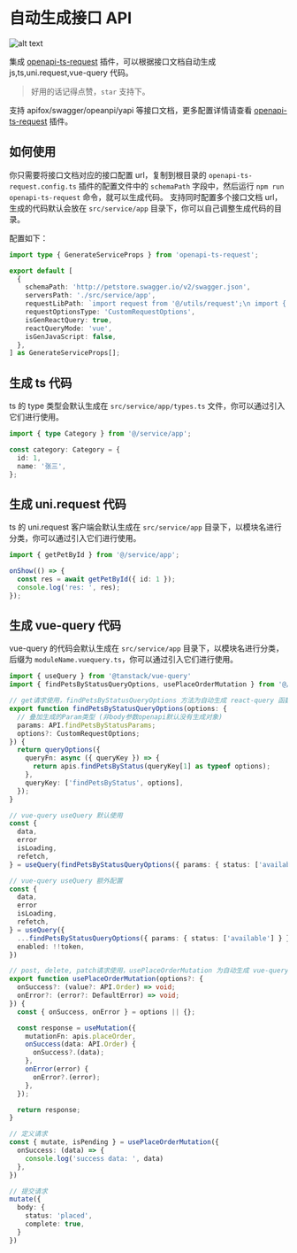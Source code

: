 # 自动生成接口 API

![alt text](17-good.png)

集成 [openapi-ts-request](https://github.com/openapi-ui/openapi-ts-request) 插件，可以根据接口文档自动生成 js,ts,uni.request,vue-query 代码。

> 好用的话记得点赞，`star` 支持下。

支持 apifox/swagger/opeanpi/yapi 等接口文档，更多配置详情请查看 [openapi-ts-request](https://github.com/openapi-ui/openapi-ts-request) 插件。

## 如何使用

你只需要将接口文档对应的接口配置 url，复制到根目录的 `openapi-ts-request.config.ts` 插件的配置文件中的 `schemaPath` 字段中，然后运行 `npm run openapi-ts-request` 命令，就可以生成代码。
支持同时配置多个接口文档 url，生成的代码默认会放在 `src/service/app` 目录下，你可以自己调整生成代码的目录。

配置如下：

```ts
import type { GenerateServiceProps } from 'openapi-ts-request';

export default [
  {
    schemaPath: 'http://petstore.swagger.io/v2/swagger.json',
    serversPath: './src/service/app',
    requestLibPath: `import request from '@/utils/request';\n import { CustomRequestOptions } from '@/interceptors/request';`,
    requestOptionsType: 'CustomRequestOptions',
    isGenReactQuery: true,
    reactQueryMode: 'vue',
    isGenJavaScript: false,
  },
] as GenerateServiceProps[];
```

## 生成 ts 代码

ts 的 type 类型会默认生成在 `src/service/app/types.ts` 文件，你可以通过引入它们进行使用。

```ts
import { type Category } from '@/service/app';

const category: Category = {
  id: 1,
  name: '张三',
};
```

## 生成 uni.request 代码

ts 的 uni.request 客户端会默认生成在 `src/service/app` 目录下，以模块名进行分类，你可以通过引入它们进行使用。

```ts
import { getPetById } from '@/service/app';

onShow(() => {
  const res = await getPetById({ id: 1 });
  console.log('res: ', res);
});
```

## 生成 vue-query 代码

vue-query 的代码会默认生成在 `src/service/app` 目录下，以模块名进行分类，后缀为 `moduleName.vuequery.ts`，你可以通过引入它们进行使用。

```ts
import { useQuery } from '@tanstack/vue-query'
import { findPetsByStatusQueryOptions, usePlaceOrderMutation } from '@/service/app'

// get请求使用，findPetsByStatusQueryOptions 方法为自动生成 react-query 函数
export function findPetsByStatusQueryOptions(options: {
  // 叠加生成的Param类型 (非body参数openapi默认没有生成对象)
  params: API.findPetsByStatusParams;
  options?: CustomRequestOptions;
}) {
  return queryOptions({
    queryFn: async ({ queryKey }) => {
      return apis.findPetsByStatus(queryKey[1] as typeof options);
    },
    queryKey: ['findPetsByStatus', options],
  });
}

// vue-query useQuery 默认使用
const {
  data,
  error
  isLoading,
  refetch,
} = useQuery(findPetsByStatusQueryOptions({ params: { status: ['available'] } }))

// vue-query useQuery 额外配置
const {
  data,
  error
  isLoading,
  refetch,
} = useQuery({
  ...findPetsByStatusQueryOptions({ params: { status: ['available'] } }),
  enabled: !!token,
})

// post, delete, patch请求使用，usePlaceOrderMutation 为自动生成 vue-query hook函数
export function usePlaceOrderMutation(options?: {
  onSuccess?: (value?: API.Order) => void;
  onError?: (error?: DefaultError) => void;
}) {
  const { onSuccess, onError } = options || {};

  const response = useMutation({
    mutationFn: apis.placeOrder,
    onSuccess(data: API.Order) {
      onSuccess?.(data);
    },
    onError(error) {
      onError?.(error);
    },
  });

  return response;
}

// 定义请求
const { mutate, isPending } = usePlaceOrderMutation({
  onSuccess: (data) => {
    console.log('success data: ', data)
  },
})

// 提交请求
mutate({
  body: {
    status: 'placed',
    complete: true,
  }
})
```
